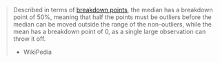 

> Described in terms of [breakdown points](https://en.wikipedia.org/wiki/Robust_statistics#Breakdown_point), the median has a breakdown point of 50%, meaning that half the points must be outliers before the median can be moved outside the range of the non-outliers, while the mean has a breakdown point of 0, as a single large observation can throw it off.
> - WikiPedia

